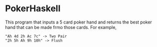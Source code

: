 # PokerHaskell

This program that inputs a 5 card poker hand and returns the best poker hand that can be made frmo those cards.  For example,
```
"Ah 4d 2h Ac 7c" -> Two Pair
"2h 5h Ah 9h 10h" -> Flush
```
